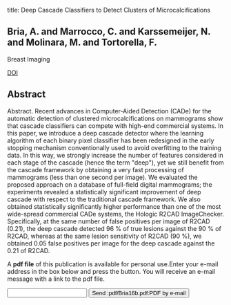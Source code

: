 title: Deep Cascade Classifiers to Detect Clusters of Microcalcifications

## Bria, A. and Marrocco, C. and Karssemeijer, N. and Molinara, M. and Tortorella, F.
Breast Imaging

<a href="https://doi.org/10.1007/978-3-319-41546-8_52">DOI</a>

## Abstract
Abstract. Recent advances in Computer-Aided Detection (CADe) for the automatic detection of clustered microcalcifications on mammograms show that cascade classifiers can compete with high-end commercial systems. In this paper, we introduce a deep cascade detector where the learning algorithm of each binary pixel classifier has been redesigned in the early stopping mechanism conventionally used to avoid overfitting to the training data. In this way, we strongly increase the number of features considered in each stage of the cascade (hence the term "deep"), yet we still benefit from the cascade framework by obtaining a very fast processing of mammograms (less than one second per image). We evaluated the proposed approach on a database of full-field digital mammograms; the experiments revealed a statistically significant improvement of deep cascade with respect to the traditional cascade framework. We also obtained statistically significantly higher performance than one of the most wide-spread commercial CADe systems, the Hologic R2CAD ImageChecker. Specifically, at the same number of false positives per image of R2CAD (0.21), the deep cascade detected 96 % of true lesions against the 90 % of R2CAD, whereas at the same lesion sensitivity of R2CAD (90 %), we obtained 0.05 false positives per image for the deep cascade against the 0.21 of R2CAD.

A <b>pdf file</b> of this publication is available for personal use.Enter your e-mail address in the box below and press the button. You will receive an e-mail message with a link to the pdf file.
<form action="sender.php">  <input type="text" name="email">  <input type="submit" value="Send :pdf/Bria16b.pdf:PDF by e-mail"></form>